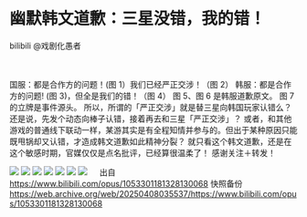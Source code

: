 # 幽默韩文道歉：三星没错，我的错！

bilibili @戏剧化愚者

　

国服：都是合作方的问题！(图 1）我们已经严正交涉！（图 2）
韩服：都是合作方的问题! (图 3)，但全是我们的错！（图 4）
图 5、图 6 是韩服道歉原文。
图 7 的立牌是事件源头。
所以，所谓的「严正交涉」就是替三星向韩国玩家认错么？
还是说，先发个动态向棒子认错，接着再去和三星「严正交涉」？
或者，和其他游戏的普通线下联动一样，某游其实是有全程知情并参与的。但出于某种原因只能既甩锅却又认错，才造成韩文道歉如此精神分裂？
就只看这个韩文道歉，还是在这个敏感时期，官媒仅仅是点名批评，已经算很温柔了！
感谢关注＋转发！

![](https://raw.githubusercontent.com/KugouGames/iming-blog/refs/heads/main/evil-of-kurogames/images/1053301181328130068/BandiView_1.jpg)
![](https://raw.githubusercontent.com/KugouGames/iming-blog/refs/heads/main/evil-of-kurogames/images/1053301181328130068/BandiView_2.jpg)
![](https://raw.githubusercontent.com/KugouGames/iming-blog/refs/heads/main/evil-of-kurogames/images/1053301181328130068/BandiView_3.jpg)
![](https://raw.githubusercontent.com/KugouGames/iming-blog/refs/heads/main/evil-of-kurogames/images/1053301181328130068/BandiView_4.jpg)
![](https://raw.githubusercontent.com/KugouGames/iming-blog/refs/heads/main/evil-of-kurogames/images/1053301181328130068/BandiView_5.jpg)
![](https://raw.githubusercontent.com/KugouGames/iming-blog/refs/heads/main/evil-of-kurogames/images/1053301181328130068/BandiView_6.jpg)
![](https://raw.githubusercontent.com/KugouGames/iming-blog/refs/heads/main/evil-of-kurogames/images/1053301181328130068/BandiView_7.jpg)
　
出自 https://www.bilibili.com/opus/1053301181328130068
快照备份 https://web.archive.org/web/20250408035537/https://www.bilibili.com/opus/1053301181328130068
